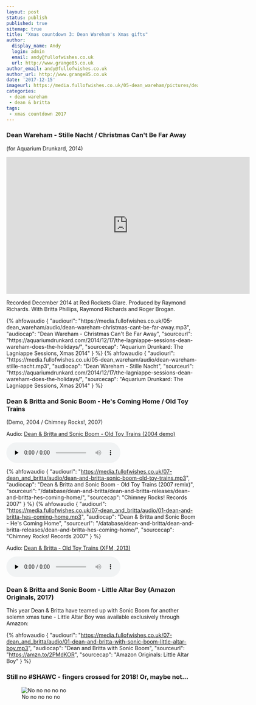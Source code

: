 ```yaml
---
layout: post
status: publish
published: true
sitemap: true
title: "Xmas countdown 3: Dean Wareham's Xmas gifts"
author:
  display_name: Andy
  login: admin
  email: andy@fullofwishes.co.uk
  url: http://www.grange85.co.uk
author_email: andy@fullofwishes.co.uk
author_url: http://www.grange85.co.uk
date: '2017-12-15'
imageurl: https://media.fullofwishes.co.uk/05-dean_wareham/pictures/dean-wareham-aq-lagniappe.jpg
categories:
 - dean wareham
 - dean & britta
tags:
 - xmas countdown 2017
---
```

<h3>Dean Wareham - Stille Nacht / Christmas Can't Be Far Away</h3>
<p class="text text-info"> (for Aquarium Drunkard, 2014)</p>
<iframe src="https://player.vimeo.com/video/114731996?title=0&byline=0&portrait=0" width="640" height="360" frameborder="0" webkitallowfullscreen mozallowfullscreen allowfullscreen></iframe>
<p>Recorded December 2014 at Red Rockets Glare. Produced by Raymond Richards. With Britta Phillips, Raymond Richards and Roger Brogan.</p>
 {% ahfowaudio {
  "audiourl": "https://media.fullofwishes.co.uk/05-dean_wareham/audio/dean-wareham-christmas-cant-be-far-away.mp3",
  "audiocap": "Dean Wareham - Christmas Can't Be Far Away",
  "sourceurl": "https://aquariumdrunkard.com/2014/12/17/the-lagniappe-sessions-dean-wareham-does-the-holidays/",
  "sourcecap": "Aquarium Drunkard: The Lagniappe Sessions, Xmas 2014"
  } %} {% ahfowaudio {
  "audiourl": "https://media.fullofwishes.co.uk/05-dean_wareham/audio/dean-wareham-stille-nacht.mp3",
  "audiocap": "Dean Wareham - Stille Nacht",
  "sourceurl": "https://aquariumdrunkard.com/2014/12/17/the-lagniappe-sessions-dean-wareham-does-the-holidays/",
  "sourcecap": "Aquarium Drunkard: The Lagniappe Sessions, Xmas 2014"
  } %}
<h3>Dean & Britta and Sonic Boom - He's Coming Home / Old Toy Trains</h3>
<p class="text text-info"> (Demo, 2004 / Chimney Rocks!, 2007)</p>
<div class="well"><p class="audio">Audio: <a href="https://media.fullofwishes.co.uk/07-dean_and_britta/audio/00_dean-britta-sonic-boom-old-toy-trains-2004.mp3">Dean & Britta and Sonic Boom - Old Toy Trains (2004 demo)</a></p><audio controls="controls" preload="none" src="https://media.fullofwishes.co.uk/07-dean_and_britta/audio/00_dean-britta-sonic-boom-old-toy-trains-2004.mp3"></audio></div>

 {% ahfowaudio {
  "audiourl": "https://media.fullofwishes.co.uk/07-dean_and_britta/audio/dean-and-britta-sonic-boom-old-toy-trains.mp3",
  "audiocap": "Dean & Britta and Sonic Boom - Old Toy Trains (2007 remix)",
  "sourceurl": "/database/dean-and-britta/dean-and-britta-releases/dean-and-britta-hes-coming-home/",
  "sourcecap": "Chimney Rocks! Records 2007"
  } %} {% ahfowaudio {
  "audiourl": "https://media.fullofwishes.co.uk/07-dean_and_britta/audio/01-dean-and-britta-hes-coming-home.mp3",
  "audiocap": "Dean & Britta and Sonic Boom - He's Coming Home",
  "sourceurl": "/database/dean-and-britta/dean-and-britta-releases/dean-and-britta-hes-coming-home/",
  "sourcecap": "Chimney Rocks! Records 2007"
  } %}
<div class="well"><p class="audio">Audio: <a href="https://media.fullofwishes.co.uk/07-dean_and_britta/audio/2013-11-dean-and-britta-old-toy-trains-xfm.mp3">Dean & Britta - Old Toy Trains (XFM, 2013)</a></p><audio controls="controls" preload="none" src="https://media.fullofwishes.co.uk/07-dean_and_britta/audio/2013-11-dean-and-britta-old-toy-trains-xfm.mp3"></audio></div>

<h3>Dean & Britta and Sonic Boom - Little Altar Boy (Amazon Originals, 2017)</h3>
<p>This year Dean & Britta have teamed up with Sonic Boom for another solemn xmas tune - Little Altar Boy was available exclusively through Amazon:</p>

 {% ahfowaudio {
  "audiourl": "https://media.fullofwishes.co.uk/07-dean_and_britta/audio/01-dean-and-britta-with-sonic-boom-little-altar-boy.mp3",
  "audiocap": "Dean and Britta with Sonic Boom",
  "sourceurl": "https://amzn.to/2PMdKOR",
  "sourcecap": "Amazon Originals: Little Altar Boy"
  } %}

<h3 class="text-muted">Still no #SHAWC - fingers crossed for 2018! Or, maybe not&hellip;</h3>
<figure class="caption aligncenter"><img src="https://media.fullofwishes.co.uk/00-misc/pictures/shawc-no-no-no-no-no.jpg" alt="No no no no no" /><figcaption class="caption-text">No no no no no</figcaption></figure>
